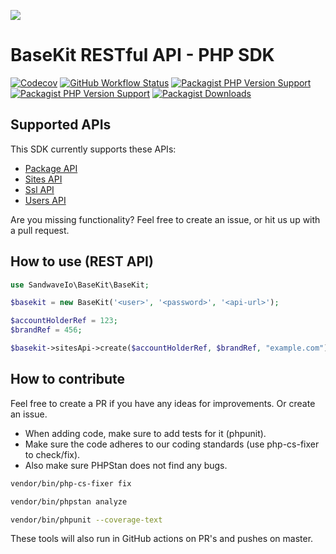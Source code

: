 [![](https://user-images.githubusercontent.com/60096509/91668964-54ecd500-eb11-11ea-9c35-e8f0b20b277a.png)](https://sandwave.io)

# BaseKit RESTful API - PHP SDK

[![Codecov](https://codecov.io/gh/sandwave-io/basekit-php/branch/main/graph/badge.svg?token=yRUvGBQQap)](https://codecov.io/gh/sandwave-io/basekit-php)
[![GitHub Workflow Status](https://img.shields.io/github/actions/workflow/status/sandwave-io/basekit-php/ci.yml?branch=main)](https://packagist.org/packages/sandwave-io/basekit-php)
[![Packagist PHP Version Support](https://img.shields.io/packagist/php-v/sandwave-io/basekit-php)](https://packagist.org/packages/sandwave-io/basekit-php)
[![Packagist PHP Version Support](https://img.shields.io/packagist/v/sandwave-io/basekit-php)](https://packagist.org/packages/sandwave-io/basekit-php)
[![Packagist Downloads](https://img.shields.io/packagist/dt/sandwave-io/basekit-php)](https://packagist.org/packages/sandwave-io/basekit-php)

## Supported APIs

This SDK currently supports these APIs:

* [Package API](https://apidocs.basekit.com/api-reference/brands/#get-packages)
* [Sites API](https://apidocs.basekit.com/api-reference/sites/)
* [Ssl API](https://apidocs.basekit.com/api-reference/ssl/)
* [Users API](https://apidocs.basekit.com/api-reference/users/)

Are you missing functionality? Feel free to create an issue, or hit us up with a pull request.

## How to use (REST API)

```php
use SandwaveIo\BaseKit\BaseKit;

$basekit = new BaseKit('<user>', '<password>', '<api-url>');

$accountHolderRef = 123;
$brandRef = 456;

$basekit->sitesApi->create($accountHolderRef, $brandRef, "example.com");
```

## How to contribute

Feel free to create a PR if you have any ideas for improvements. Or create an issue.

* When adding code, make sure to add tests for it (phpunit).
* Make sure the code adheres to our coding standards (use php-cs-fixer to check/fix).
* Also make sure PHPStan does not find any bugs.

```bash
vendor/bin/php-cs-fixer fix

vendor/bin/phpstan analyze

vendor/bin/phpunit --coverage-text
```

These tools will also run in GitHub actions on PR's and pushes on master.
